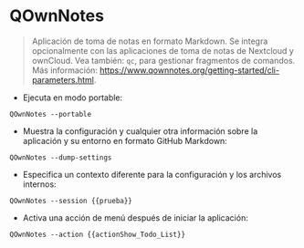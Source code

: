 # QOwnNotes

> Aplicación de toma de notas en formato Markdown.
> Se integra opcionalmente con las aplicaciones de toma de notas de Nextcloud y ownCloud.
> Vea también: `qc`, para gestionar fragmentos de comandos.
> Más información: <https://www.qownnotes.org/getting-started/cli-parameters.html>.

- Ejecuta en modo portable:

`QOwnNotes --portable`

- Muestra la configuración y cualquier otra información sobre la aplicación y su entorno en formato GitHub Markdown:

`QOwnNotes --dump-settings`

- Especifica un contexto diferente para la configuración y los archivos internos:

`QOwnNotes --session {{prueba}}`

- Activa una acción de menú después de iniciar la aplicación:

`QOwnNotes --action {{actionShow_Todo_List}}`
